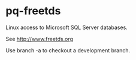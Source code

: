 # pq-freetds
Linux access to Microsoft SQL Server databases.

See http://www.freetds.org

Use branch -a to checkout a development branch.
